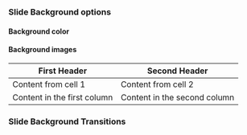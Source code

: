 ### Slide Background options

#### Background color

<!-- slide bg="transparent" -->
<!-- slide bg="aquamarine" -->
<!-- slide bg="#ff0000" -->
<!-- slide bg="rgb(70, 70, 255)" -->
<!-- slide bg="hsla(315, 100%, 50%, 1)" -->

#### Background images
<!-- slide bg="https://picsum.photos/seed/picsum/800/600" -->
<!-- slide bg="[[image.jpg]]" -->
<!-- slide bg="https://picsum.photos/seed/picsum/800/600" data-background-opacity="0.5" -->

First Header | Second Header
------------ | ------------
Content from cell 1 | Content from cell 2
Content in the first column | Content in the second column

### Slide Background Transitions

<!-- slide data-transition="zoom" -->